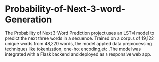 # Probability-of-Next-3-word-Generation
The Probability of Next 3-Word Prediction project uses an LSTM model to predict the next three words in a sequence. Trained on a corpus of 19,122 unique words from 48,320 words, the model applied data preprocessing techniques like tokenization, one-hot encoding,etc .The model was integrated with a Flask backend and deployed as a responsive web app.
